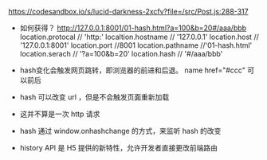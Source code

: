 https://codesandbox.io/s/lucid-darkness-2xcfv?file=/src/Post.js:288-317


- 如何获得？
    http://127.0.0.1:8001/01-hash.html?a=100&b=20#/aaa/bbb
    location.protocal // 'http:'
localtion.hostname // '127.0.0.1'
location.host // '127.0.0.1:8001'
location.port //8001
location.pathname //'01-hash.html'
location.serach // '?a=100&b=20'
location.hash // '#/aaa/bbb'

- hash变化会触发网页跳转，即浏览器的前进和后退。
    name  href="#ccc"
    可以前后
- hash 可以改变 url ，但是不会触发页面重新加载
- 这并不算是一次 http 请求
- hash 通过 window.onhashchange 的方式，来监听 hash 的改变


- history API 是 H5 提供的新特性，允许开发者直接更改前端路由
    